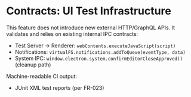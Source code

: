 # Contracts: UI Test Infrastructure

This feature does not introduce new external HTTP/GraphQL APIs. It validates and relies on existing internal IPC contracts:

- Test Server → Renderer: `webContents.executeJavaScript(script)`
- Notifications: `virtualFS.notifications.addToQueue(eventType, data)`
- System IPC: `window.electron.system.confirmEditorCloseApproved()` (cleanup path)

Machine-readable CI output:
- JUnit XML test reports (per FR-023)
